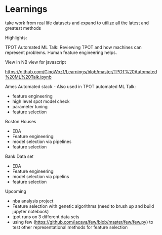 # Learnings
take work from real life datasets and expand to utilize all the latest and greatest methods

Highlights:

TPOT Automated ML Talk: Reviewing TPOT and how machines can represent problems. Human feature engineering helps. 

View in NB view for javascript

https://github.com/GinoWoz1/Learnings/blob/master/TPOT%20Automated%20ML%20Talk.ipynb

Ames Automated stack - Also used in TPOT automated ML Talk:
  - feature engineering
  - high level spot model check
  - parameter tuning
  - feature selection
  
Boston Houses 
  - EDA
  - Feature engineering
  - model selection via pipelines
  - feature selection
  
Bank Data set
  - EDA
  - Feature engineering
  - model selection via pipelins
  - feature selection
  
Upcoming
  - nba analysis project
  - Feature selection with genetic algorithms (need to brush up and build jupyter notebook)
  - tpot runs on 3 different data sets
  - using few (https://github.com/lacava/few/blob/master/few/few.py) to test other representational methods for feature selection
  

